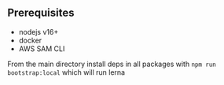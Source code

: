 ## Prerequisites

- nodejs v16+
- docker
- AWS SAM CLI

From the main directory install deps in all packages with `npm run bootstrap:local` which will run lerna
